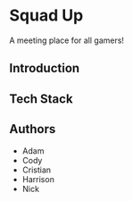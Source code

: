 # Squad Up

A meeting place for all gamers!

## Introduction

## Tech Stack

## Authors

- Adam
- Cody
- Cristian
- Harrison
- Nick